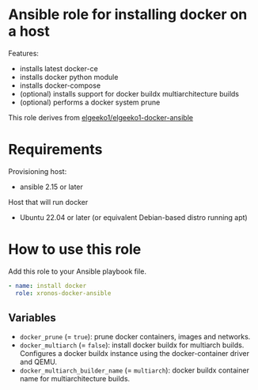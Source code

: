 # Ansible role for installing docker on a host
Features:
- installs latest docker-ce
- installs docker python module
- installs docker-compose
- (optional) installs support for docker buildx multiarchitecture builds
- (optional) performs a docker system prune

This role derives from [elgeeko1/elgeeko1-docker-ansible](https://github.com/elgeeko1/elgeeko1-docker-ansible)

# Requirements
Provisioning host:
- ansible 2.15 or later

Host that will run docker
- Ubuntu 22.04 or later (or equivalent Debian-based distro running apt)

# How to use this role

Add this role to your Ansible playbook file.
```yaml
- name: install docker
  role: xronos-docker-ansible
```

## Variables

- `docker_prune` (= `true`): prune docker containers, images and networks.
- `docker_multiarch` (= `false`): install docker buildx for multiarch builds. Configures a docker buildx instance using the docker-container driver and QEMU.
- `docker_multiarch_builder_name` (= `multiarch`): docker buildx container name for multiarchitecture builds.